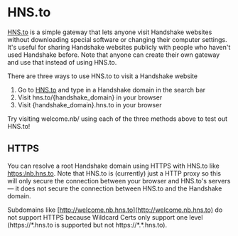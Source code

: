 # HNS.to

[HNS.to](https://hns.to) is a simple gateway that lets anyone visit Handshake websites without downloading special software or changing their computer settings. It's useful for sharing Handshake websites publicly with people who haven't used Handshake before. Note that anyone can create their own gateway and use that instead of using HNS.to.&#x20;

There are three ways to use HNS.to to visit a Handshake website

1. Go to [HNS.to](https://hns.to) and type in a Handshake domain in the search bar
2. Visit hns.to/{handshake\_domain} in your browser
3. Visit {handshake\_domain}.hns.to in your browser

Try visiting welcome.nb/ using each of the three methods above to test out HNS.to!

## HTTPS

You can resolve a root Handshake domain using HTTPS with HNS.to like [https:/nb.hns.to](https://nb.hns.to). Note that HNS.to is (currently) just a HTTP proxy so this will only secure the connection between your browser and HNS.to's servers — it does not secure the connection between HNS.to and the Handshake domain.

Subdomains like [http://welcome.nb.hns.to](http://welcome.nb.hns.to) do not support HTTPS because Wildcard Certs only support one level (https://\*.hns.to is supported but not https://\*.\*.hns.to).

